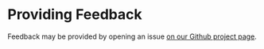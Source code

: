 # Providing Feedback

Feedback may be provided by opening an issue [on our Github project page](https://github.com/Terkwood/book/issues).
